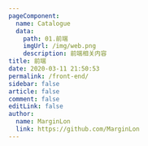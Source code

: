 ```yaml
---
pageComponent:
  name: Catalogue
  data:
    path: 01.前端
    imgUrl: /img/web.png
    description: 前端相关内容
title: 前端
date: 2020-03-11 21:50:53
permalink: /front-end/
sidebar: false
article: false
comment: false
editLink: false
author:
  name: MarginLon
  link: https://github.com/MarginLon
---
```

